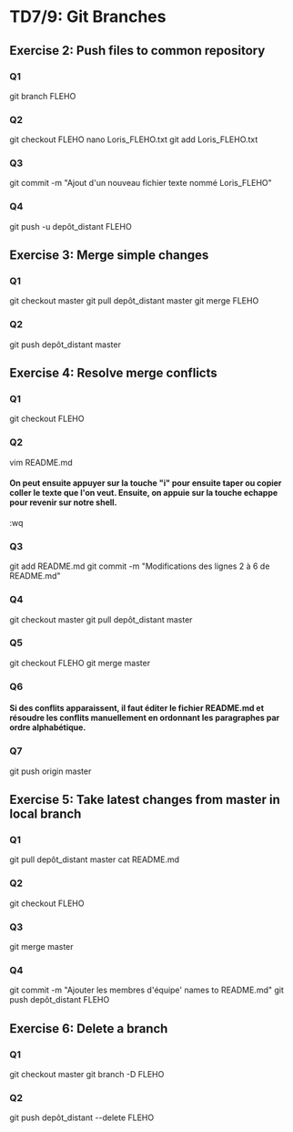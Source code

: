 # TD7/9: Git Branches
## Exercise 2: Push files to common repository
### Q1 
git branch FLEHO
### Q2
git checkout FLEHO
nano Loris_FLEHO.txt
git add Loris_FLEHO.txt
### Q3
git commit -m "Ajout d'un nouveau fichier texte nommé Loris_FLEHO"
### Q4
git push -u depôt_distant FLEHO

## Exercise 3: Merge simple changes
### Q1 
git checkout master
git pull depôt_distant master
git merge FLEHO
### Q2
git push depôt_distant master

## Exercise 4: Resolve merge conflicts
### Q1 
git checkout FLEHO
### Q2
vim README.md
#### On peut ensuite appuyer sur la touche "i" pour ensuite taper ou copier coller le texte que l'on veut. Ensuite, on appuie sur la touche echappe pour revenir sur notre shell.
:wq
### Q3
git add README.md
git commit -m "Modifications des lignes 2 à 6 de README.md"
### Q4
git checkout master
git pull depôt_distant master
### Q5
git checkout FLEHO
git merge master
### Q6
#### Si des conflits apparaissent, il faut éditer le fichier README.md et résoudre les conflits manuellement en ordonnant les paragraphes par ordre alphabétique.
### Q7
git push origin master

## Exercise 5: Take latest changes from master in local branch
### Q1
git pull depôt_distant master
cat README.md
### Q2
git checkout FLEHO
### Q3
git merge master
### Q4
git commit -m "Ajouter les membres d'équipe' names to README.md"
git push depôt_distant FLEHO

## Exercise 6: Delete a branch
### Q1
git checkout master
git branch -D FLEHO
### Q2
git push depôt_distant --delete FLEHO
